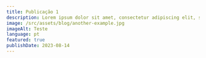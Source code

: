 ```yaml
---
title: Publicação 1
description: Lorem ipsum dolor sit amet, consectetur adipiscing elit, sed do eiusmod tempor
image: /src/assets/blog/another-example.jpg
imageAlt: Teste
language: pt
featured: true
publishDate: 2023-08-14
---
```

